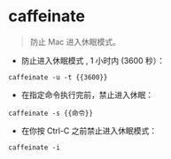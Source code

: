 # caffeinate

> 防止 Mac 进入休眠模式。

- 防止进入休眠模式 , 1 小时内 (3600 秒）：

`caffeinate -u -t {{3600}}`

- 在指定命令执行完前，禁止进入休眠：

`caffeinate -s {{命令}}`

- 在你按 Ctrl-C 之前禁止进入休眠模式：

`caffeinate -i`
